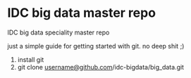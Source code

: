 # IDC big data master repo
IDC big data speciality master repo

just a simple guide for getting started with git. no deep shit ;)
1. install git
2. git clone username@github.com/idc-bigdata/big_data.git
